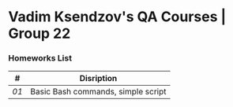 # Vadim Ksendzov's QA Courses | Group 22
### Homeworks List
| # | Disription |
|:---:| --- |
| *01* | Basic Bash commands, simple script |
